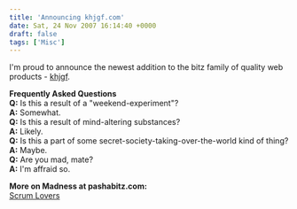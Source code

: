 ```yaml
---
title: 'Announcing khjgf.com'
date: Sat, 24 Nov 2007 16:14:40 +0000
draft: false
tags: ['Misc']
---
```


I'm proud to announce the newest addition to the bitz family of quality web products - [khjgf](http://www.khjgf.com/).  
  
**Frequently Asked Questions**  
**Q:** Is this a result of a "weekend-experiment"?  
**A:** Somewhat.  
**Q:** Is this a result of mind-altering substances?  
**A:** Likely.  
**Q:** Is this a part of some secret-society-taking-over-the-world kind of thing?  
**A:** Maybe.  
**Q:** Are you mad, mate?  
**A:** I'm affraid so.  
  
  
**More on Madness at pashabitz.com:**  
[Scrum Lovers](http://www.pashabitz.com/PermaLink,guid,a9d1ac09-a517-44a6-afa5-d0caaa2c2520.aspx)